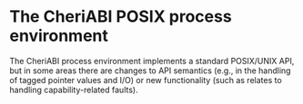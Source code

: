 # The CheriABI POSIX process environment

The CheriABI process environment implements a standard POSIX/UNIX API, but in
some areas there are changes to API semantics (e.g., in the handling of tagged
pointer values and I/O) or new functionality (such as relates to handling
capability-related faults).

